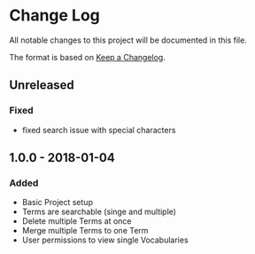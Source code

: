 # Change Log
All notable changes to this project will be documented in this file.

The format is based on [Keep a Changelog](http://keepachangelog.com/).

## Unreleased

### Fixed
- fixed search issue with special characters

## 1.0.0 - 2018-01-04
### Added
- Basic Project setup
- Terms are searchable (singe and multiple)
- Delete multiple Terms at once
- Merge multiple Terms to one Term
- User permissions to view single Vocabularies
